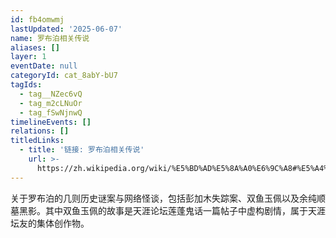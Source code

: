 ```yaml
---
id: fb4omwmj
lastUpdated: '2025-06-07'
name: 罗布泊相关传说
aliases: []
layer: 1
eventDate: null
categoryId: cat_8abY-bU7
tagIds:
  - tag__NZec6vQ
  - tag_m2cLNuOr
  - tag_fSwNjnwQ
timelineEvents: []
relations: []
titledLinks:
  - title: '链接: 罗布泊相关传说'
    url: >-
      https://zh.wikipedia.org/wiki/%E5%BD%AD%E5%8A%A0%E6%9C%A8#%E5%A4%B1%E8%B8%AA
---
```

关于罗布泊的几则历史谜案与网络怪谈，包括彭加木失踪案、双鱼玉佩以及余纯顺墓黑影。其中双鱼玉佩的故事是天涯论坛莲蓬鬼话一篇帖子中虚构剧情，属于天涯坛友的集体创作物。
